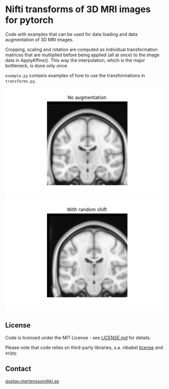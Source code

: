 # Nifti transforms of 3D MRI images for pytorch

Code with examples that can be used for data loading and data augmentation of 3D MRI images.

Cropping, scaling and rotation are computed as individual transformation matrices that are mutliplied before being applied (all at once) to the image data in ApplyAffine(). This way the interpolation, which is the major bottleneck, is done only once.

`example.py` contains examples of how to use the transformations in `transforms.py`.

<img src="no_augmentation.png" alt="vrs" height="350"/>
<img src="with_random_shift.png" alt="vrs" height="350"/>

## License

Code is licensed under the MIT License - see [LICENSE.md](LICENSE.md) for details.

Please note that code relies on third-party libraries, s.a. nibabel [license](http://nipy.org/nibabel/legal.html) and scipy.

## Contact
gustav.martensson@ki.se
